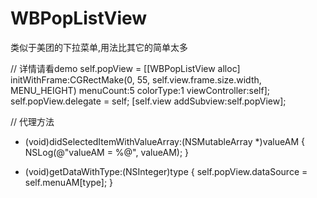 # WBPopListView
类似于美团的下拉菜单,用法比其它的简单太多

// 详情请看demo
self.popView = [[WBPopListView alloc] initWithFrame:CGRectMake(0, 55, self.view.frame.size.width, MENU_HEIGHT) menuCount:5 colorType:1 viewController:self];
self.popView.delegate = self;
[self.view addSubview:self.popView];

// 代理方法
- (void)didSelectedItemWithValueArray:(NSMutableArray *)valueAM {
    NSLog(@"valueAM = %@", valueAM);
}

- (void)getDataWithType:(NSInteger)type {
    self.popView.dataSource = self.menuAM[type];
}
